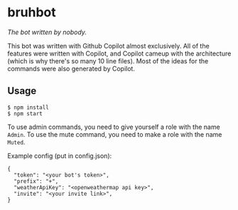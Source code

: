 # bruhbot
*The bot written by nobody.*

This bot was written with Github Copilot almost exclusively.
All of the features were written with Copilot, and Copilot cameup with the architecture (which is why there's so many 10 line files).
Most of the ideas for the commands were also generated by Copilot.

## Usage
```
$ npm install
$ npm start
```

To use admin commands, you need to give yourself a role with the name `Admin`.
To use the mute command, you need to make a role with the name `Muted`.

Example config (put in config.json):
```
{
  "token": "<your bot's token>",
  "prefix": "+",
  "weatherApiKey": "<openweathermap api key>",
  "invite": "<your invite link>",
}
```
